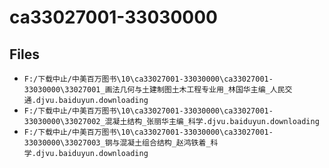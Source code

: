 # ca33027001-33030000

## Files

- `F:/下载中止/中美百万图书\10\ca33027001-33030000\ca33027001-33030000\33027001_画法几何与土建制图土木工程专业用_林国华主编_人民交通.djvu.baiduyun.downloading`
- `F:/下载中止/中美百万图书\10\ca33027001-33030000\ca33027001-33030000\33027002_混凝土结构_张丽华主编_科学.djvu.baiduyun.downloading`
- `F:/下载中止/中美百万图书\10\ca33027001-33030000\ca33027001-33030000\33027003_钢与混凝土组合结构_赵鸿铁着_科学.djvu.baiduyun.downloading`
